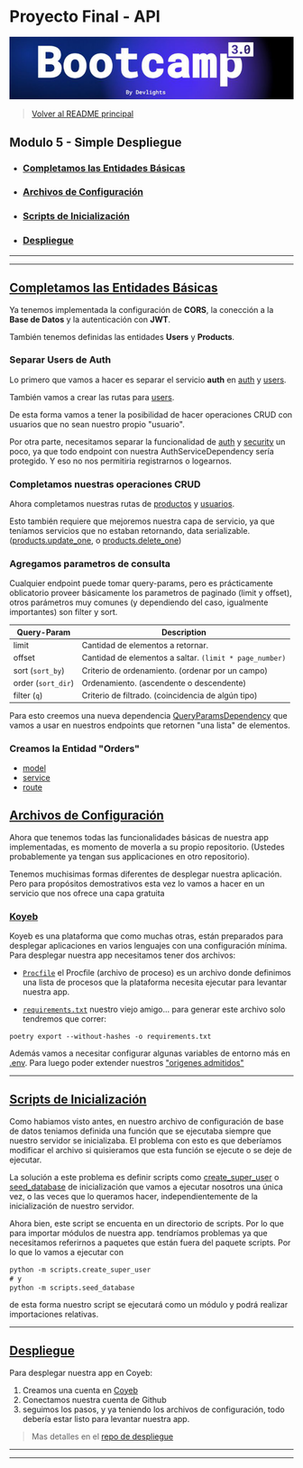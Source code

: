 # Proyecto Final - API

![banner](bootcamp3.png)

> [Volver al README principal](../README.md)

## Modulo 5 - Simple Despliegue

- ### [Completamos las Entidades Básicas](#completamos-las-entidades-básicas)

- ### [Archivos de Configuración](#archivos-de-configuración)

- ### [Scripts de Inicialización](#scripts-de-inicialización)

- ### [Despliegue](#despliegue)

---

---

## [Completamos las Entidades Básicas](.)

Ya tenemos implementada la configuración de **CORS**, la conección a la
**Base de Datos** y la autenticación con **JWT**.

También tenemos definidas las entidades **Users** y **Products**.

### Separar Users de Auth

Lo primero que vamos a hacer es separar el servicio **auth** en
[auth](../api/services/auth.py) y [users](../api/services/users.py).

También vamos a crear las rutas para [users](../api/routes/users.py).

De esta forma vamos a tener la posibilidad de hacer operaciones CRUD con usuarios
que no sean nuestro propio "usuario".

Por otra parte, necesitamos separar la funcionalidad de [auth](../api/services/auth.py#L20)
y [security](../api/services/auth.py#L50) un poco, ya que todo endpoint con
nuestra AuthServiceDependency sería protegido. Y eso no nos permitiria registrarnos
o logearnos.

### Completamos nuestras operaciones CRUD

Ahora completamos nuestras rutas de [productos](../api/routes/products.py) y
[usuarios](../api/routes/users.py).

Esto también requiere que mejoremos nuestra capa de servicio, ya que teníamos
servicios que no estaban retornando, data serializable.
([products.update_one](../api/services/products.py#L38), o
[products.delete_one](../api/services/products.py#L53))

### Agregamos parametros de consulta

Cualquier endpoint puede tomar query-params, pero es prácticamente oblicatorio
proveer básicamente los parametros de paginado (limit y offset), otros parámetros
muy comunes (y dependiendo del caso, igualmente importantes) son filter y sort.

| Query-Param        | Description                                             |
| ------------------ | ------------------------------------------------------- |
| limit              | Cantidad de elementos a retornar.                       |
| offset             | Cantidad de elementos a saltar. `(limit * page_number)` |
| sort (`sort_by`)   | Criterio de ordenamiento. (ordenar por un campo)        |
| order (`sort_dir`) | Ordenamiento. (ascendente o descendente)                |
| filter (`q`)       | Criterio de filtrado. (coincidencia de algún tipo)      |

Para esto creemos una nueva dependencia [QueryParamsDependency](../api/__common_deps.py#L11)
que vamos a usar en nuestros endpoints que retornen "una lista" de elementos.

### Creamos la Entidad "Orders"

- [model](../api/models/orders.py)
- [service](../api/services/orders.py)
- [route](../api/routes/orders.py)

## [Archivos de Configuración](.)

Ahora que tenemos todas las funcionalidades básicas de nuestra app implementadas,
es momento de moverla a su propio repositorio. (Ustedes probablemente ya tengan sus
applicaciones en otro repositorio).

Tenemos muchisimas formas diferentes de desplegar nuestra aplicación. Pero para
propósitos demostrativos esta vez lo vamos a hacer en un servicio que nos ofrece
una capa gratuita

### [Koyeb](https://koyeb.com)

Koyeb es una plataforma que como muchas otras, están preparados para desplegar
aplicaciones en varios lenguajes con una configuración mínima. Para desplegar
nuestra app necesitamos tener dos archivos:

- [`Procfile`](../Procfile) el Procfile (archivo de proceso) es un archivo donde
  definimos una lista de procesos que la plataforma necesita ejecutar para levantar
  nuestra app.

- [`requirements.txt`](../requirements.txt) nuestro viejo amigo... para generar
  este archivo solo tendremos que correr:

```shell
poetry export --without-hashes -o requirements.txt
```

Además vamos a necesitar configurar algunas variables de entorno más en
[.env](../.env.example). Para luego poder extender nuestros
["origenes admitidos"](../api/config/security.py#L9)

---

## [Scripts de Inicialización](.)

Como habiamos visto antes, en nuestro archivo de configuración de base de datos
teniamos definida una función que se ejecutaba siempre que nuestro servidor se
inicializaba. El problema con esto es que deberíamos modificar el archivo si quisieramos
que esta función se ejecute o se deje de ejecutar.

La solución a este problema es definir scripts como
[create_super_user](../scripts/create_super_user.py) o
[seed_database](../scripts/seed_database.py) de inicialización que vamos a ejecutar
nosotros una única vez, o las veces que lo queramos hacer, independientemente de
la inicialización de nuestro servidor.

Ahora bien, este script se encuenta en un directorio de scripts. Por lo que para
importar módulos de nuestra app. tendríamos problemas ya que necesitamos referirnos
a paquetes que están fuera del paquete scripts. Por lo que lo vamos a ejecutar con

```shell
python -m scripts.create_super_user
# y
python -m scripts.seed_database
```

de esta forma nuestro script se ejecutará como un módulo y podrá realizar importaciones
relativas.

---

## [Despliegue](.)

Para desplegar nuestra app en Coyeb:

1. Creamos una cuenta en [Coyeb](https://koyeb.com)
1. Conectamos nuestra cuenta de Github
1. seguimos los pasos, y ya teniendo los archivos de configuración, todo debería
   estar listo para levantar nuestra app.

> Mas detalles en el [repo de despliegue](https://github.com/Sarctiann/python_api/blob/main/README/CLASE_12.md#despliegue)

---

---
